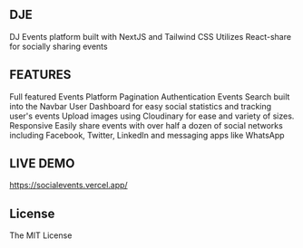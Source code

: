 ## DJE
DJ Events platform built with NextJS and Tailwind CSS
Utilizes React-share for socially sharing events


## FEATURES
Full featured Events Platform
Pagination
Authentication
Events Search built into the Navbar
User Dashboard for easy social statistics and tracking user's events
Upload images using Cloudinary for ease and variety of sizes.
Responsive
Easily share events with over half a dozen of social networks including Facebook, Twitter, LinkedIn and messaging apps like WhatsApp

## LIVE DEMO
https://socialevents.vercel.app/


## License
The MIT License
